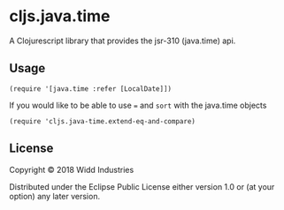 # cljs.java.time

A Clojurescript library that provides the jsr-310 (java.time) api.
 
 

## Usage

```
(require '[java.time :refer [LocalDate]])
```

If you would like to be able to use `=` and `sort` with the java.time objects

```
(require 'cljs.java-time.extend-eq-and-compare)
```

## License

Copyright © 2018 Widd Industries

Distributed under the Eclipse Public License either version 1.0 or (at
your option) any later version.
